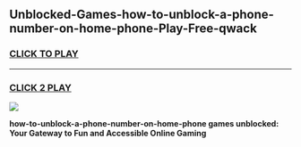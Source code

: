
## Unblocked-Games-how-to-unblock-a-phone-number-on-home-phone-Play-Free-qwack
<h3>
<a href="https://premium76.site?title=how-to-unblock-a-phone-number-on-home-phone&ref=21A">CLICK TO PLAY</a></h3>
<hr>

<h3>
<a href="https://premium76.site?title=how-to-unblock-a-phone-number-on-home-phone&ref=21A">CLICK 2 PLAY</a>
  
</h3>

<a href="https://premium76.site?title=how-to-unblock-a-phone-number-on-home-phone&ref=21A"><img src="https://clearcache.store/games.png"></a>


**how-to-unblock-a-phone-number-on-home-phone games unblocked: Your Gateway to Fun and Accessible Online Gaming**
